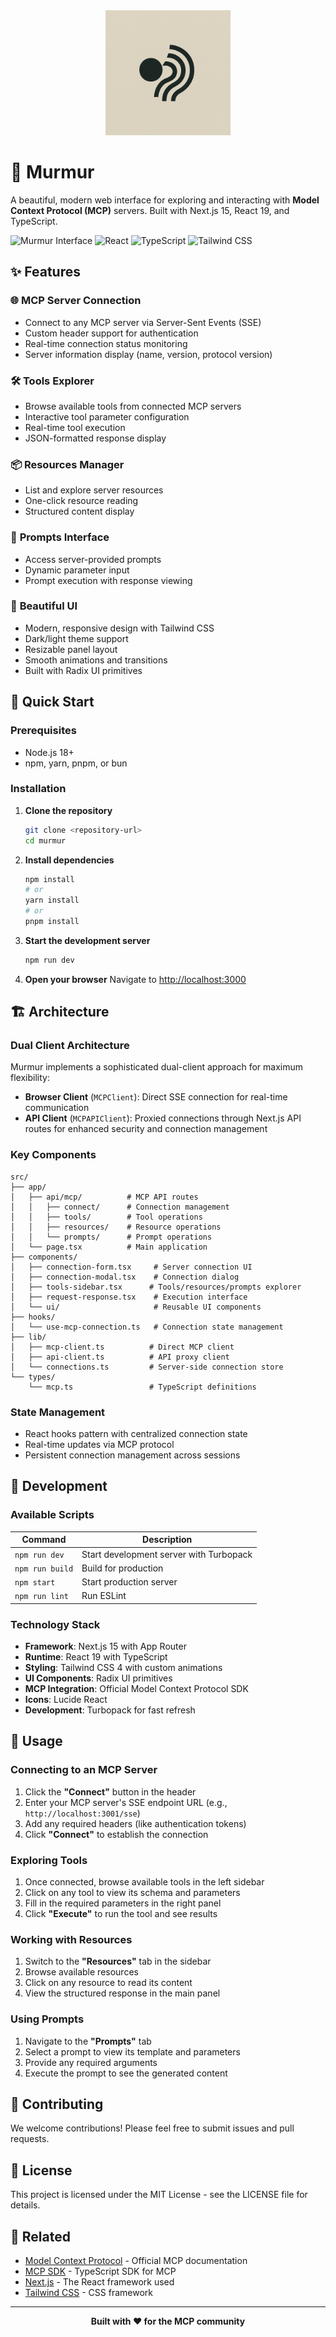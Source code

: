 <div align="center">
  <img src="assets/logo.png" alt="Murmur Logo" width="200" height="200">
</div>

# 🎵 Murmur

A beautiful, modern web interface for exploring and interacting with **Model Context Protocol (MCP)** servers. Built with Next.js 15, React 19, and TypeScript.

![Murmur Interface](https://img.shields.io/badge/Next.js-15.3.3-black?style=flat&logo=next.js)
![React](https://img.shields.io/badge/React-19.0.0-blue?style=flat&logo=react)
![TypeScript](https://img.shields.io/badge/TypeScript-5.x-blue?style=flat&logo=typescript)
![Tailwind CSS](https://img.shields.io/badge/Tailwind_CSS-4.x-teal?style=flat&logo=tailwindcss)

## ✨ Features

### 🌐 **MCP Server Connection**
- Connect to any MCP server via Server-Sent Events (SSE)
- Custom header support for authentication
- Real-time connection status monitoring
- Server information display (name, version, protocol version)

### 🛠️ **Tools Explorer**
- Browse available tools from connected MCP servers
- Interactive tool parameter configuration
- Real-time tool execution
- JSON-formatted response display

### 📦 **Resources Manager**
- List and explore server resources
- One-click resource reading
- Structured content display

### 💬 **Prompts Interface**
- Access server-provided prompts
- Dynamic parameter input
- Prompt execution with response viewing

### 🎨 **Beautiful UI**
- Modern, responsive design with Tailwind CSS
- Dark/light theme support
- Resizable panel layout
- Smooth animations and transitions
- Built with Radix UI primitives

## 🚀 Quick Start

### Prerequisites
- Node.js 18+ 
- npm, yarn, pnpm, or bun

### Installation

1. **Clone the repository**
   ```bash
   git clone <repository-url>
   cd murmur
   ```

2. **Install dependencies**
   ```bash
   npm install
   # or
   yarn install
   # or
   pnpm install
   ```

3. **Start the development server**
   ```bash
   npm run dev
   ```

4. **Open your browser**
   Navigate to [http://localhost:3000](http://localhost:3000)

## 🏗️ Architecture

### **Dual Client Architecture**
Murmur implements a sophisticated dual-client approach for maximum flexibility:

- **Browser Client** (`MCPClient`): Direct SSE connection for real-time communication
- **API Client** (`MCPAPIClient`): Proxied connections through Next.js API routes for enhanced security and connection management

### **Key Components**

```
src/
├── app/
│   ├── api/mcp/          # MCP API routes
│   │   ├── connect/      # Connection management
│   │   ├── tools/        # Tool operations
│   │   ├── resources/    # Resource operations
│   │   └── prompts/      # Prompt operations
│   └── page.tsx          # Main application
├── components/
│   ├── connection-form.tsx     # Server connection UI
│   ├── connection-modal.tsx    # Connection dialog
│   ├── tools-sidebar.tsx      # Tools/resources/prompts explorer
│   ├── request-response.tsx    # Execution interface
│   └── ui/                     # Reusable UI components
├── hooks/
│   └── use-mcp-connection.ts   # Connection state management
├── lib/
│   ├── mcp-client.ts          # Direct MCP client
│   ├── api-client.ts          # API proxy client
│   └── connections.ts         # Server-side connection store
└── types/
    └── mcp.ts                 # TypeScript definitions
```

### **State Management**
- React hooks pattern with centralized connection state
- Real-time updates via MCP protocol
- Persistent connection management across sessions

## 🔧 Development

### **Available Scripts**

| Command | Description |
|---------|-------------|
| `npm run dev` | Start development server with Turbopack |
| `npm run build` | Build for production |
| `npm start` | Start production server |
| `npm run lint` | Run ESLint |

### **Technology Stack**

- **Framework**: Next.js 15 with App Router
- **Runtime**: React 19 with TypeScript
- **Styling**: Tailwind CSS 4 with custom animations
- **UI Components**: Radix UI primitives
- **MCP Integration**: Official Model Context Protocol SDK
- **Icons**: Lucide React
- **Development**: Turbopack for fast refresh

## 🌟 Usage

### **Connecting to an MCP Server**

1. Click the **"Connect"** button in the header
2. Enter your MCP server's SSE endpoint URL (e.g., `http://localhost:3001/sse`)
3. Add any required headers (like authentication tokens)
4. Click **"Connect"** to establish the connection

### **Exploring Tools**

1. Once connected, browse available tools in the left sidebar
2. Click on any tool to view its schema and parameters
3. Fill in the required parameters in the right panel
4. Click **"Execute"** to run the tool and see results

### **Working with Resources**

1. Switch to the **"Resources"** tab in the sidebar
2. Browse available resources
3. Click on any resource to read its content
4. View the structured response in the main panel

### **Using Prompts**

1. Navigate to the **"Prompts"** tab
2. Select a prompt to view its template and parameters
3. Provide any required arguments
4. Execute the prompt to see the generated content

## 🤝 Contributing

We welcome contributions! Please feel free to submit issues and pull requests.

## 📄 License

This project is licensed under the MIT License - see the LICENSE file for details.

## 🔗 Related

- [Model Context Protocol](https://modelcontextprotocol.io/) - Official MCP documentation
- [MCP SDK](https://github.com/modelcontextprotocol/typescript-sdk) - TypeScript SDK for MCP
- [Next.js](https://nextjs.org/) - The React framework used
- [Tailwind CSS](https://tailwindcss.com/) - CSS framework

---

<div align="center">
  <strong>Built with ❤️ for the MCP community</strong>
</div>